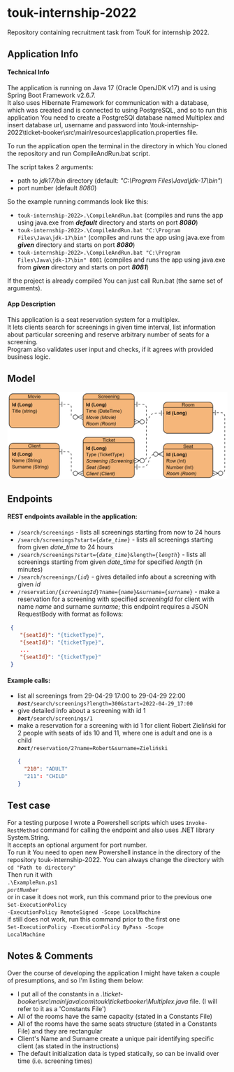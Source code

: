 # touk-internship-2022
Repository containing recruitment task from TouK for internship 2022.

## **Application Info**
#### **Technical Info**
The application is running on Java 17 (Oracle OpenJDK v17) and is using Spring Boot Framework v2.6.7.</br>
It also uses Hibernate Framework for communication with a database, which was created and is connected to using PostgreSQL, and so to run this application You need to create a PostgreSQl database named Multiplex and insert database url, username and password into \touk-internship-2022\ticket-booker\src\main\resources\application.properties file.

To run the application open the terminal in the directory in which You cloned the repository and run CompileAndRun.bat script.

The script takes 2 arguments:
- path to *jdk17/bin* directory (default: *"C:\Program Files\Java\jdk-17\bin"*)
- port number (default *8080*)

So the example running commands look like this:

- <code>touk-internship-2022>.\CompileAndRun.bat</code> (compiles and runs the app using java.exe from ***default*** directory and starts on port ***8080***)
- <code>touk-internship-2022>.\CompileAndRun.bat "C:\Program Files\Java\jdk-17\bin"</code> (compiles and runs the app using java.exe from ***given*** directory and starts on port ***8080***)
- <code>touk-internship-2022>.\CompileAndRun.bat "C:\Program Files\Java\jdk-17\bin" 8081</code> (compiles and runs the app using java.exe from ***given*** directory and starts on port ***8081***)
	
If the project is already compiled You can just call Run.bat (the same set of arguments).

#### **App Description**
This application is a seat reservation system for a multiplex.</br>
It lets clients search for screenings in given time interval, list information about particular screening and reserve arbitrary number of seats for a screening.</br>
Program also validates user input and checks, if it agrees with provided business logic.

## **Model**
![Entity-Relations Diagram](/Ticket%20Booker%20-%20Entity-Relations%20Diagram.png)

## **Endpoints**
#### REST endpoints available in the application:
- <code>/search/screenings</code> - lists all screenings starting from now to 24 hours
- <code>/search/screenings?start={*date_time*}</code> - lists all screenings starting from given *date_time* to 24 hours
- <code>/search/screenings?start={*date_time*}&length={*length*}</code> - lists all screenings starting from given *date_time* for specified *length* (in minutes)
- <code>/search/screenings/{*id*}</code> - gives detailed info about a screening with given *id*
- <code>/reservation/{*screeningId*}?name={*name*}&surname={*surname*}</code> - make a reservation for a screening with specified *screeningId* for client with name *name* and surname *surname*; this endpoint requires a JSON RequestBody with format as follows:
```json
 {
    "{seatId}": "{ticketType}",
    "{seatId}": "{ticketType}",
    ...
    "{seatId}": "{ticketType}"
 }
```

#### Example calls:
- list all screenings from 29-04-29 17:00 to 29-04-29 22:00</br>
  <code>***host***/search/screenings?length=300&start=2022-04-29_17:00</code>
- give detailed info about a screening with id 1</br>
  <code>***host***/search/screenings/1</code>
- make a reservation for a screening with id 1 for client Robert Zieliński for 2 people with seats of ids 10 and 11, where one is adult and one is a child </br>
  <code>***host***/reservation/2?name=Robert&surname=Zieliński</code>
  ```json
  {
    "210": "ADULT"
    "211": "CHILD"
  }
  ```

## Test case
For a testing purpose I wrote a Powershell scripts which uses `Invoke-RestMethod` command for calling the endpoint and also uses .NET library System.String.</br>
It accepts an optional argument for port number.</br>
To run it You need to open new Powershell instance in the directory of the repository touk-internship-2022. You can always change the directory with</br>
    `cd "Path to directory"`</br>
Then run it with</br>
    <code>.\ExampleRun.ps1 *portNumber*</code></br>
or in case it does not work, run this command prior to the previous one</br>
    <code>Set-ExecutionPolicy -ExecutionPolicy RemoteSigned -Scope LocalMachine</code></br>
if still does not work, run this command prior to the first one</br>
    <code>Set-ExecutionPolicy -ExecutionPolicy ByPass -Scope LocalMachine</code></br>
  
## **Notes & Comments**
Over the course of developing the application I might have taken a couple of presumptions, and so I'm listing them below:
- I put all of the constants in a *.\ticket-booker\src\main\java\com\touk\ticketbooker\Multiplex.java* file. (I will refer to it as a 'Constants File')
- All of the rooms have the same capacity (stated in a Constants File)
- All of the rooms have the same seats structure (stated in a Constants File) and they are rectangular
- Client's Name and Surname create a unique pair identifying specific client (as stated in the instructions)
- The default initialization data is typed statically, so can be invalid over time (i.e. screening times)
